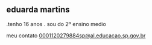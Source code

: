 ## eduarda martins 

.tenho 16 anos
. sou do 2º ensino medio

meu contato 
0001120279884sp@al.educacao.sp.gov.br
